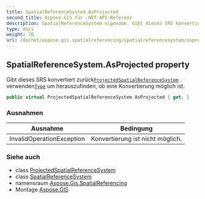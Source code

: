 ```yaml
---
title: SpatialReferenceSystem.AsProjected
second_title: Aspose.GIS für .NET-API-Referenz
description: SpatialReferenceSystem eigendom. Gibt dieses SRS konvertiert zurückProjectedSpatialReferenceSystem . verwendenType um herauszufinden ob eine Konvertierung möglich ist.
type: docs
weight: 70
url: /de/net/aspose.gis.spatialreferencing/spatialreferencesystem/asprojected/
---
```

## SpatialReferenceSystem.AsProjected property

Gibt dieses SRS konvertiert zurück[`ProjectedSpatialReferenceSystem`](../../projectedspatialreferencesystem/) . verwenden[`Type`](../type/) um herauszufinden, ob eine Konvertierung möglich ist.

```csharp
public virtual ProjectedSpatialReferenceSystem AsProjected { get; }
```

### Ausnahmen

| Ausnahme | Bedingung |
| --- | --- |
| InvalidOperationException | Konvertierung ist nicht möglich. |

### Siehe auch

* class [ProjectedSpatialReferenceSystem](../../projectedspatialreferencesystem/)
* class [SpatialReferenceSystem](../)
* namensraum [Aspose.Gis.SpatialReferencing](../../spatialreferencesystem/)
* Montage [Aspose.GIS](../../../)


